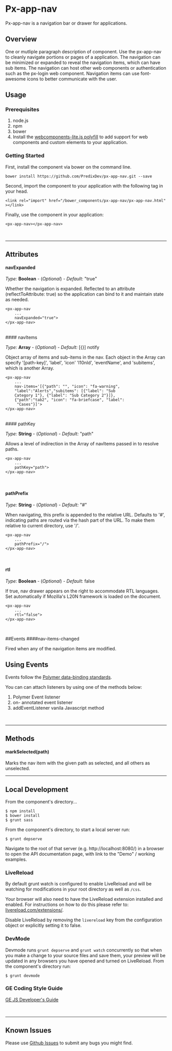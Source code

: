 # Px-app-nav

Px-app-nav is a navigation bar or drawer for applications.

## Overview

One or mutliple paragraph description of component.
Use the px-app-nav to cleanly navigate portions or pages of a application. The navigation can be minimized or expanded to reveal the navigation items, which can have sub items. The navigation can host other web components or authentication such as the px-login web component. Navigation items can use font-awesome icons to better communicate with the user.

## Usage

### Prerequisites
1. node.js
2. npm
3. bower
4. Install the [webcomponents-lite.js polyfill](https://github.com/webcomponents/webcomponentsjs) to add support for web components and custom elements to your application.

### Getting Started

First, install the component via bower on the command line.

```
bower install https://github.com/PredixDev/px-app-nav.git --save
```
Second, import the component to your application with the following tag in your head.

```
<link rel="import" href="/bower_components/px-app-nav/px-app-nav.html" ></link>
```

Finally, use the component in your application:

```
<px-app-nav></px-app-nav>
```

<br />
<hr />

## Attributes

#### navExpanded

*Type:* **Boolean** - (*Optional*) - *Default:* "true"

Whether the navigation is expanded. Reflected to an attribute (reflectToAttribute: true) so the application can bind to it and maintain state as needed.

```
<px-app-nav
	...
	navExpanded="true">
</px-app-nav>
```
<br />
#### navItems

*Type:* **Array** - (*Optional*) - *Default:* [{}] notify

Object array of items and sub-items in the nav. Each object in the Array can specify '[path-key]', 'label', 'icon' 'l10nId', 'eventName', and 'subitems', which is another Array.
```
<px-app-nav
	...
	nav-items='[{"path": "", "icon": "fa-warning", 
	"label":"Alerts","subitems": [{"label": "Sub 
	Category 1"}, {"label": "Sub Category 2"}]},
	{"path":"tab2", "icon": "fa-briefcase", "label":
	 "Cases"}]'>
</px-app-nav>
```

<br />
#### pathKey

*Type:* **String** - (*Optional*) - *Default:* "path"

Allows a level of indirection in the Array of navItems passed in to resolve paths.

```
<px-app-nav
	...
	pathKey="path">
</px-app-nav>
```

<br />

#### pathPrefix

*Type:* **String** - (*Optional*) - *Default:* "#"

When navigating, this prefix is appended to the relative URL. Defaults to '#', indicating paths are routed via the hash part of the URL. To make them relative to current directory, use '/'.

```
<px-app-nav
	...
	pathPrefix="/">
</px-app-nav>
```

<br />

#### rtl

*Type:* **Boolean** - (*Optional*) - *Default:* false

If true, nav drawer appears on the right to accommodate RTL languages. Set automatically if Mozilla's L20N framework is loaded on the document.

```
<px-app-nav
	...
	rtl="false">
</px-app-nav>
```
<br />

##Events
####nav-items-changed

Fired when any of the navigation items are modified.
<br />
## Using Events

Events follow the [Polymer data-binding standards](https://www.polymer-project.org/1.0/docs/devguide/data-binding.html).

You can can attach listeners by using one of the methods below:

1. Polymer Event listener
2. on- annotated event listener
3. addEventListener vanila Javascript method
<br />
<hr />

## Methods
#### markSelected(path)

Marks the nav item with the given path as selected, and all others as unselected.
<br />
<hr />

## Local Development

From the component's directory...

```
$ npm install
$ bower install
$ grunt sass
```

From the component's directory, to start a local server run:

```
$ grunt depserve
```

Navigate to the root of that server (e.g. http://localhost:8080/) in a browser to open the API documentation page, with link to the "Demo" / working examples.

### LiveReload

By default grunt watch is configured to enable LiveReload and will be watching for modifications in your root directory as well as `/css`.

Your browser will also need to have the LiveReload extension installed and enabled. For instructions on how to do this please refer to: [livereload.com/extensions/](http://livereload.com/extensions/).

Disable LiveReload by removing the `livereload` key from the configuration object or explicitly setting it to false.


### DevMode
Devmode runs `grunt depserve` and `grunt watch` concurrently so that when you make a change to your source files and save them, your preview will be updated in any browsers you have opened and turned on LiveReload.
From the component's directory run:

```
$ grunt devmode
```

### GE Coding Style Guide
[GE JS Developer's Guide](https://github.com/GeneralElectric/javascript)

<br />
<hr />

## Known Issues

Please use [Github Issues](https://github.com/PredixDev/px-app-nav/issues) to submit any bugs you might find.
